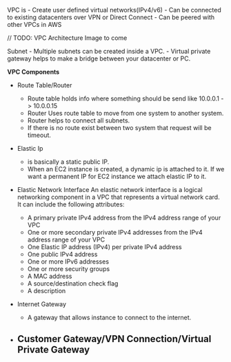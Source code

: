  VPC is
    - Create user defined virtual networks(IPv4/v6)
    - Can be connected to existing datacenters over VPN or Direct Connect
    - Can be peered with other VPCs in AWS

// TODO: VPC Architecture Image to come

Subnet
    - Multiple subnets can be created inside a VPC.
    - Virtual private gateway helps to make a bridge between your datacenter or PC.

**VPC Components**

* Route Table/Router
    - Route table holds info where something should be send like 10.0.0.1 -> 10.0.0.15
    - Router Uses route table to move from one system to another system.
    - Router helps to connect all subnets.
    - If there is no route exist between two system that request will be timeout.

* Elastic Ip
    - is basically a static public IP.
    - When an EC2 instance is created, a dynamic ip is attached to it. If we want a permanent IP for EC2 instance we attach elastic IP to it. 


* Elastic Network Interface
    An elastic network interface is a logical networking component in a VPC that represents a virtual network card. It can include the following attributes:

    - A primary private IPv4 address from the IPv4 address range of your VPC
    - One or more secondary private IPv4 addresses from the IPv4 address range of your VPC
    - One Elastic IP address (IPv4) per private IPv4 address
    - One public IPv4 address
    - One or more IPv6 addresses
    - One or more security groups
    - A MAC address
    - A source/destination check flag
    - A description

* Internet Gateway
    - A gateway that allows instance to connect to the internet.

* Customer Gateway/VPN Connection/Virtual Private Gateway
    - 

    






